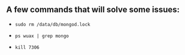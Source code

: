 ## A few commands that will solve some issues:

- `sudo rm /data/db/mongod.lock`

- `ps wuax | grep mongo`

- `kill 7306`



